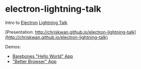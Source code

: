 # electron-lightning-talk
Intro to [Electron](http://electron.atom.io) [Lightning Talk](https://en.wikipedia.org/wiki/Lightning_talk)

[Presentation: http://chriskwan.github.io/electron-lightning-talk](http://chriskwan.github.io/electron-lightning-talk)

Demos:
* [Barebones "Hello World" App](http://github.com/chriskwan/electron-bare-bones)
* ["Better Browser" App](http://github.com/chriskwan/electron-demo-app)
